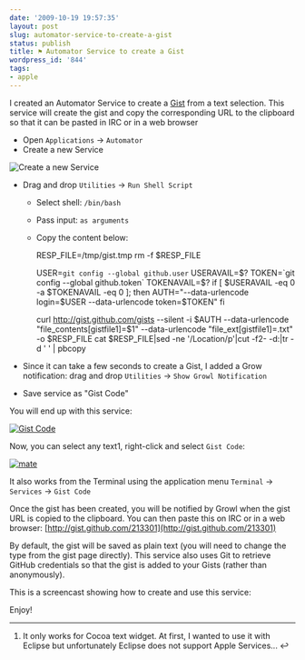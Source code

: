 ```yaml
---
date: '2009-10-19 19:57:35'
layout: post
slug: automator-service-to-create-a-gist
status: publish
title: ⚑ Automator Service to create a Gist
wordpress_id: '844'
tags:
- apple
---
```


I created an Automator Service to create a [Gist][gist] from a text selection. This service will create the gist and copy the corresponding URL to the clipboard so that it can be pasted in IRC or in a web browser

* Open `Applications` -> `Automator`
* Create a new Service

![Create a new Service](http://jmesnil.net/weblog/wp-content/uploads/2009/10/service.png)

* Drag and drop `Utilities` -> `Run Shell Script`
  * Select shell: `/bin/bash`
  * Pass input: `as arguments`
  * Copy the content below:


    
    
    RESP_FILE=/tmp/gist.tmp
    rm -f $RESP_FILE
    
    USER=`git config --global github.user`
    USERAVAIL=$?
    TOKEN=`git config --global github.token`
    TOKENAVAIL=$?
    if [ $USERAVAIL -eq 0 -a $TOKENAVAIL -eq 0 ]; then
      AUTH="--data-urlencode login=$USER --data-urlencode token=$TOKEN"
    fi
    
    curl http://gist.github.com/gists --silent -i $AUTH --data-urlencode "file_contents[gistfile1]=$1" --data-urlencode "file_ext[gistfile1]=.txt"  -o $RESP_FILE
    cat $RESP_FILE|sed -ne '/Location/p'|cut -f2- -d:|tr -d ' ' | pbcopy
    



* Since it can take a few seconds to create a Gist, I added a Grow notification: drag and drop `Utilities` -> `Show Growl Notification`
* Save service as "Gist Code"

You will end up with this service:

[![Gist Code](http://jmesnil.net/weblog/wp-content/uploads/2009/10/gist-service-300x216.png)](http://jmesnil.net/weblog/wp-content/uploads/2009/10/gist-service.png)

Now, you can select any text1, right-click and select `Gist Code`:

[![mate](http://jmesnil.net/weblog/wp-content/uploads/2009/10/mate-300x128.png)](http://jmesnil.net/weblog/wp-content/uploads/2009/10/mate.png)

It also works from the Terminal using the application menu `Terminal` -> `Services` -> `Gist Code`

Once the gist has been created, you will be notified by Growl when the gist URL is copied to the clipboard. You can then paste this on IRC or in a web browser: [http://gist.github.com/213301](http://gist.github.com/213301)

By default, the gist will be saved as plain text (you will need to change the type from the gist page directly).
This service also uses Git to retrieve GitHub credentials so that the gist is added to your Gists (rather than anonymously).

This is a  screencast showing how to create and use this service:



Enjoy!

----

1. It only works for Cocoa text widget. At first, I wanted to use it with Eclipse but unfortunately Eclipse does not support Apple Services... ↩

[gist]: http://gist.github.com 

